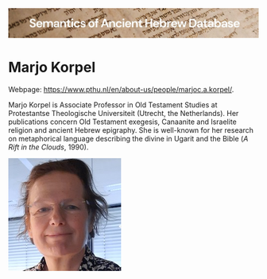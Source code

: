 <html><body><img id="banner" src="../../images/banners/banner.png" alt="banner" /></body></html>

# Marjo Korpel

Webpage: <a href="https://www.pthu.nl/en/about-us/people/marjoc.a.korpel/">https://www.pthu.nl/en/about-us/people/marjoc.a.korpel/</a>.

Marjo Korpel is Associate Professor in Old Testament Studies at Protestantse Theologische Universiteit (Utrecht, the Netherlands). Her publications concern Old Testament exegesis, Canaanite and Israelite religion and ancient Hebrew epigraphy. She is well-known for her  research on metaphorical language describing the divine in Ugarit and the Bible (<i>A Rift in the Clouds</i>, 1990).

![marjo korpel](../images/photos/marjo_korpel.jpg "Marjo Korpel")

